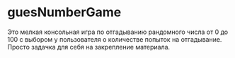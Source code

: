 # guesNumberGame
Это мелкая консольная игра по отгадыванию рандомного числа от 0 до 100 с выбором у пользователя о количестве попыток на отгадывание. Просто задачка для себя на закрепление материала.
